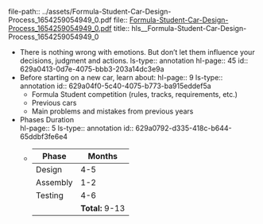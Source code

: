 file-path:: ../assets/Formula-Student-Car-Design-Process_1654259054949_0.pdf
file:: [Formula-Student-Car-Design-Process_1654259054949_0.pdf](../assets/Formula-Student-Car-Design-Process_1654259054949_0.pdf)
title:: hls__Formula-Student-Car-Design-Process_1654259054949_0

- There is nothing wrong with emotions. But don’t let them influence your decisions, judgment and actions.
  ls-type:: annotation
  hl-page:: 45
  id:: 629a0413-0d7e-4075-bbb3-203a14dc3e9a
- Before starting on a new car, learn about:
  hl-page:: 9
  ls-type:: annotation
  id:: 629a04f0-5c40-4075-b773-ba915eddef5a
	- Formula Student competition (rules, tracks, requirements, etc.)
	- Previous cars
	- Main problems and mistakes from previous years
- Phases Duration  
  hl-page:: 5
  ls-type:: annotation
  id:: 629a0792-d335-418c-b644-65ddbf3fe6e4
	- | Phase | Months |
	  |---|---|
	  | Design | 4-5 |
	  | Assembly | 1-2 |
	  | Testing | 4-6 |
	  | | **Total:** 9-13 |